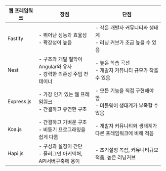 | 웹 프레임워크 |	장점|	단점 |
|------|-------|--------|
|Fastify|	- 뛰어난 성능과 효율성<br>- 확장성이 높음	|- 작은 개발자 커뮤니티와 생태계<br>- 러닝 커브가 조금 높을 수 있음|
|Nest|	- 구조와 개발 철학이 Angular와 유사<br>- 강력한 의존성 주입 컨테이너|	- 높은 학습 곡선<br>- 개발자 커뮤니티 규모가 작을 수 있음|
|Express.js|	- 가장 인기 있는 웹 프레임워크<br>- 간결하고 유연한 구조|	- 모든 기능을 직접 구현해야 함<br>- 미들웨어 생태계가 부족할 수 있음|
|Koa.js|	- 간결하고 가벼운 구조<br>- 비동기 프로그래밍을 쉽게 다룸|	- 개발자 커뮤니티와 생태계가 다른 프레임워크에 비해 적음|
|Hapi.js| - 구성과 설정이 간단<br> - 플러그인 아키텍처, API서버구축에 용이| - 초기설정 복잡, 커뮤니티규모 적음, 높은 러닝커브|


